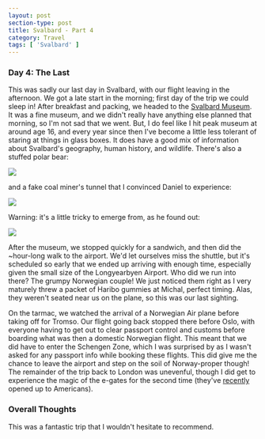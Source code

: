 ```yaml
---
layout: post
section-type: post
title: Svalbard - Part 4
category: Travel
tags: [ 'Svalbard' ]
---
```


### Day 4: The Last

This was sadly our last day in Svalbard, with our flight leaving in the afternoon.
We got a late start in the morning; first day of the trip we could sleep in!
After breakfast and packing, we headed to the [Svalbard Museum](https://svalbardmuseum.no/en/).
It was a fine museum, and we didn't really have anything else planned that morning, so I'm not 
sad that we went. But, I do feel like I hit peak museum at around 
age 16, and every year since then I've become a little less tolerant of staring
at things in glass boxes. It does have a good mix of information about Svalbard's geography, 
human history, and wildlife. There's also a stuffed polar bear:

![](https://lh3.googleusercontent.com/mKaMQEqjOlI1r6ZyDshpG2zA6mGNCTgrwpa_9Q3lsuyaBeqR_jabOU00thMySYyuXWX768csf34gyMRHm78N55PsuL6zvxJUVajFXxHi3nYDUHOwK8PwujKYAzaNtV2HQGRhdYisDw=w2400)

and a fake coal miner's tunnel that I convinced Daniel to experience:

![](https://lh3.googleusercontent.com/15ygku8UAFG1g8hN5iYqJCaDm0-EnYRSIP5FNtPMgX5-dxeybw_eWdJJu8ShB48Q3Xh_60qU52tMJXLAHsrlm165gNzoPgGv4j0NFOIEfHTri5XwS6INQN419KX_I8KmGzW2hQBvpA=w2400)

Warning: it's a little tricky to emerge from, as he found out:

![](https://lh3.googleusercontent.com/yNn9RkukY_fv4By_9oW5TqBlfVxg-oIV4Fc1zMpBptuBivvOZ964xcWnmRxTII3IftA8emWuR80n2rVbgOaUkMh2bWr_EuheAkUNRPlUs8q8I0TGpVBRv7j6ulVZRqFkafnmJbPCow=w2400)

After the museum, we stopped quickly for a sandwich, and then did the ~hour-long
walk to the airport. We'd let ourselves miss the shuttle, but it's
scheduled so early that we ended up arriving with enough time, 
especially given the small size of the Longyearbyen Airport.
Who did we run into there? The grumpy Norwegian couple! We just noticed
them right as I very maturely threw a packet of Haribo gummies at Michal, perfect timing.
Alas, they weren't seated near us on the plane, so this was our last sighting.

On the tarmac, we watched the arrival of a Norwegian Air plane before
taking off for Tromso. Our flight going back stopped
there before Oslo, with everyone having to get out to clear passport
control and customs before boarding what was then a domestic Norwegian flight. 
This meant that we did have to enter the Schengen Zone, which 
I was surprised by as I wasn't asked for any passport info while 
booking these flights. This did give me the chance to leave the airport
and step on the soil of Norway-proper though! The remainder of the 
trip back to London was unevenful, though I did get to experience
the magic of the e-gates for the second time (they've [recently](https://onemileatatime.com/uk-e-gates-expanded-countries/) opened up to Americans).

### Overall Thoughts

This was a fantastic trip that I wouldn't hesitate to recommend. 